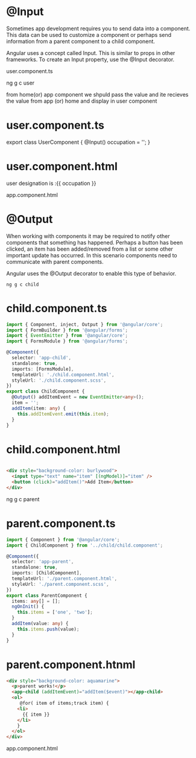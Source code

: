 # @Input
Sometimes app development requires you to send data into a component. This data can be used to customize a component or perhaps send information from a parent component to a child component.

Angular uses a concept called Input. This is similar to props in other frameworks. To create an Input property, use the @Input decorator.

user.component.ts

ng g c user

from home(or) app component we shpuld pass the value and
ite recieves the value from app (or) home and display in user component

# user.component.ts

export class UserComponent {
  @Input() occupation = '';
}

# user.component.html
<p>user designation is :{{ occupation }}</p>

app.component.html

<app-user companyName="ITC Infotech"></app-user>
# @Output
When working with components it may be required to notify other components that something has happened. Perhaps a button has been clicked, an item has been added/removed from a list or some other important update has occurred. In this scenario components need to communicate with parent components.

Angular uses the @Output decorator to enable this type of behavior.



`ng g c child`
# child.component.ts
```Typescript
import { Component, inject, Output } from '@angular/core';
import { FormBuilder } from '@angular/forms';
import { EventEmitter } from '@angular/core';
import { FormsModule } from '@angular/forms';

@Component({
  selector: 'app-child',
  standalone: true,
  imports: [FormsModule],
  templateUrl: './child.component.html',
  styleUrl: './child.component.scss',
})
export class ChildComponent {
  @Output() addItemEvent = new EventEmitter<any>();
  item = '';
  addItem(item: any) {
    this.addItemEvent.emit(this.item);
  }
}
```
# child.component.html
```html

<div style="background-color: burlywood">
  <input type="text" name="item" [(ngModel)]="item" />
  <button (click)="addItem()">Add Item</button>
</div>
 ```
 
ng g c parent
# parent.component.ts
```Typescript
import { Component } from '@angular/core';
import { ChildComponent } from '../child/child.component';

@Component({
  selector: 'app-parent',
  standalone: true,
  imports: [ChildComponent],
  templateUrl: './parent.component.html',
  styleUrl: './parent.component.scss',
})
export class ParentComponent {
  items: any[] = [];
  ngOnInit() {
    this.items = ['one', 'two'];
  }
  addItem(value: any) {
    this.items.push(value);
  }
}
```

# parent.component.htnml
```html
<div style="background-color: aquamarine">
  <p>parent works!</p>
  <app-child (addItemEvent)="addItem($event)"></app-child>
  <ol>
     @for( item of items;track item) {
    <li>
      {{ item }}
    </li>
    }
  </ol>
</div>
```

app.component.html
<app-parent></app-parent>